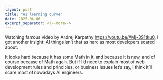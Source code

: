 ```yaml
---
layout: post
title: "AI learning curve"
date: 2025-08-06
excerpt_separator: <!--more-->
---
```


Watching famous video by Andrej Karpathy https://youtu.be/VMj-3S1tku0, I got another insight: AI things isn’t that as hard as most developers scared about.

It looks hard because it has some Math in it, and because it is new, and of course because of Math again. But if I’d need to explain most of web development rules and principles, or business issues let’s say, I think it’ll scare most of nowadays AI engineers.
